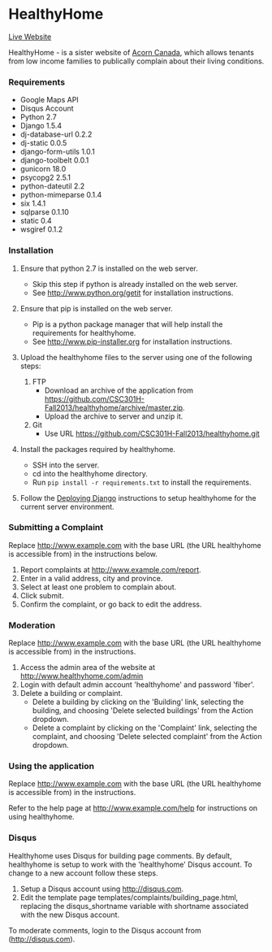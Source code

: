 HealthyHome
===========

[Live Website](http://acornhh.herokuapp.com)


HealthyHome - is a sister website of [Acorn Canada](https://www.acorncanada.org/), which allows tenants from low income families to publically complain about their living conditions.


### Requirements
- Google Maps API
- Disqus Account 
- Python 2.7
- Django 1.5.4
- dj-database-url 0.2.2
- dj-static 0.0.5
- django-form-utils 1.0.1
- django-toolbelt 0.0.1
- gunicorn 18.0
- psycopg2 2.5.1
- python-dateutil 2.2
- python-mimeparse 0.1.4
- six 1.4.1
- sqlparse 0.1.10
- static 0.4
- wsgiref 0.1.2

### Installation

1. Ensure that python 2.7 is installed on the web server.
    - Skip this step if python is already installed on the web server.
    - See http://www.python.org/getit for installation instructions.

2. Ensure that pip is installed on the web server.
    - Pip is a python package manager that will help install the requirements for healthyhome.
    - See http://www.pip-installer.org for installation instructions.

3. Upload the healthyhome files to the server using one of the following steps:
    1. FTP
        - Download an archive of the application from https://github.com/CSC301H-Fall2013/healthyhome/archive/master.zip.
        - Upload the archive to server and unzip it.
    2. Git
        - Use URL https://github.com/CSC301H-Fall2013/healthyhome.git

4. Install the packages required by healthyhome.
    - SSH into the server.
    - cd into the healthyhome directory.
    - Run `pip install -r requirements.txt` to install the requirements.

5. Follow the [Deploying Django](http://www.djangobook.com/en/2.0/chapter12.html) instructions to setup healthyhome for the current server environment.

### Submitting a Complaint
Replace http://www.example.com with the base URL (the URL healthyhome is accessible from) in the instructions below.

1. Report complaints at http://www.example.com/report.
2. Enter in a valid address, city and province. 
3. Select at least one problem to complain about.
4. Click submit.
5. Confirm the complaint, or go back to edit the address.

### Moderation
Replace http://www.example.com with the base URL (the URL healthyhome is accessible from) in the instructions.

1. Access the admin area of the website at http://www.healthyhome.com/admin
2. Login with default admin account 'healthyhome' and password 'fiber'.
3. Delete a building or complaint.
    - Delete a building by clicking on the 'Building' link, selecting the building, and choosing 'Delete selected buildings' from the Action dropdown.
    - Delete a complaint by clicking on the 'Complaint' link, selecting the complaint, and choosing 'Delete selected complaint' from the Action dropdown.

### Using the application
Replace http://www.example.com with the base URL (the URL healthyhome is accessible from) in the instructions.

Refer to the help page at http://www.example.com/help for instructions on using healthyhome.

### Disqus
Healthyhome uses Disqus for building page comments. By default, healthyhome is setup to work with the 'healthyhome' Disqus account. To change to a new account follow these steps.

1. Setup a Disqus account using http://disqus.com.
2. Edit the template page templates/complaints/building\_page.html, replacing the disqus_shortname variable with shortname associated with the new Disqus account.

To moderate comments, login to the Disqus account from (http://disqus.com).
